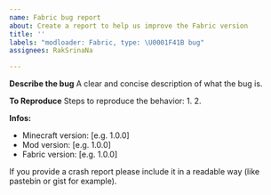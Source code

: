```yaml
---
name: Fabric bug report
about: Create a report to help us improve the Fabric version
title: ''
labels: "modloader: Fabric, type: \U0001F41B bug"
assignees: RakSrinaNa

---
```


**Describe the bug**
A clear and concise description of what the bug is.

**To Reproduce**
Steps to reproduce the behavior:
1. 
2. 

**Infos:**
 - Minecraft version: [e.g. 1.0.0]
 - Mod version: [e.g. 1.0.0]
 - Fabric version: [e.g. 1.0.0]

If you provide a crash report please include it in a readable way (like pastebin or gist for example).
